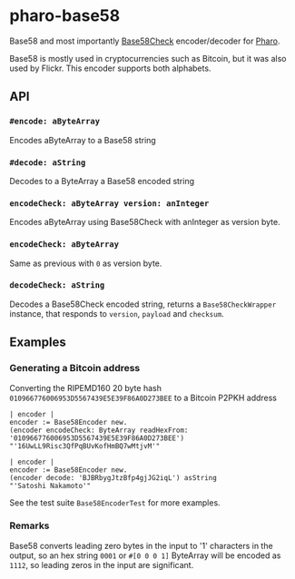 # pharo-base58
Base58 and most importantly [Base58Check](https://en.bitcoin.it/wiki/Base58Check_encoding) encoder/decoder for [Pharo](https://pharo.org).

Base58 is mostly used in cryptocurrencies such as Bitcoin, but it was also used by Flickr. This encoder supports both alphabets.

## API

### `#encode: aByteArray`
Encodes aByteArray to a Base58 string
### `#decode: aString`
Decodes to a ByteArray a Base58 encoded string
### `encodeCheck: aByteArray version: anInteger`
Encodes aByteArray using Base58Check with anInteger as version byte.
###  `encodeCheck: aByteArray`
Same as previous with `0` as version byte.
### `decodeCheck: aString`
Decodes a Base58Check encoded string, returns a `Base58CheckWrapper` instance, that responds to `version`, `payload` and `checksum`.


## Examples

### Generating a Bitcoin address
Converting the RIPEMD160 20 byte hash `010966776006953D5567439E5E39F86A0D273BEE` to a Bitcoin P2PKH address
```smalltalk
| encoder |
encoder := Base58Encoder new.
(encoder encodeCheck: ByteArray readHexFrom: '010966776006953D5567439E5E39F86A0D273BEE') 
"'16UwLL9Risc3QfPqBUvKofHmBQ7wMtjvM'"
 ```

```smalltalk
| encoder |
encoder := Base58Encoder new.
(encoder decode: 'BJBRbygJtzBfp4gjJG2iqL') asString  
"'Satoshi Nakamoto'"
 ```

See the test suite `Base58EncoderTest` for more examples.

 ### Remarks
 Base58 converts leading zero bytes in the input to '1' characters in the output, 
 so an hex string `0001` or `#[0 0 0 1]` ByteArray will be encoded as `1112`, 
 so leading zeros in the input are significant.
 
 
